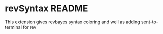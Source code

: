 # revSyntax README

This extension gives revbayes syntax coloring and well as adding sent-to-terminal for rev
